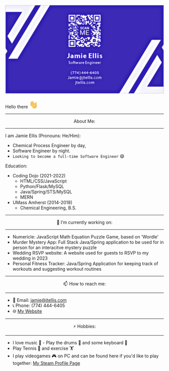 
[![Header](https://github.com/JEllis66/JEllis66/blob/main/bCardPurp.png "Header")](https://jtellis.com/)

Hello there <img src="https://github.com/JEllis66/JEllis66/blob/main/waving-hand.gif" height="30px">

  
---

<p align="center"> About Me: </p>

---

I am Jamie Ellis (Pronouns: He/Him):
- Chemical Process Engineer by day, 
- Software Engineer by night. 
- `Looking to become a full-time Software Engineer` 😄

Education:
- Coding Dojo (2021-2022)
  - HTML/CSS/JavaScript
  - Python/Flask/MySQL
  - Java/Spring/STS/MySQL
  - MERN
- UMass Amherst (2014-2018)
  - Chemical Engineering, B.S.


---

<p align="center"> 🔭 I’m currently working on: </p>

---

- Numericle: JavaScript Math Equation Puzzle Game, based on 'Wordle'
- Murder Mystery App: Full Stack Java/Spring application to be used for in person for an interacitve mystery puzzle
- Wedding RSVP website: A website used for guests to RSVP to my wedding in 2023
- Personal Fitness Tracker: Java/Spring Application for keeping track of workouts and suggesting workout routines


---

<p align="center"> 📫 How to reach me: </p>

---

- 📧 Email: jamie@jtellis.com
- 📞 Phone: (774) 444-6405
- 🌐 [My Website](https://jtellis.com)


---

<p align="center"> ⚡ Hobbies: </p>

---

- I love music 🎵 - Play the drums 🥁 and some keyboard 🎹
- Play Tennis 🎾 and exercise 🏋️
- I play videogames 🎮 on PC and can be found here if you'd like to play together: [My Steam Profile Page](https://steamcommunity.com/id/JmEllis/)

<!--
**JEllis66/JEllis66** is a ✨ _special_ ✨ repository because its `README.md` (this file) appears on your GitHub profile.

Here are some ideas to get you started:

- 🔭 I’m currently working on ...
- 🌱 I’m currently learning ...
- 👯 I’m looking to collaborate on ...
- 🤔 I’m looking for help with ...
- 💬 Ask me about ...
- 📫 How to reach me: ...
- 😄 Pronouns: ...
- ⚡ Fun fact: ...
-->
